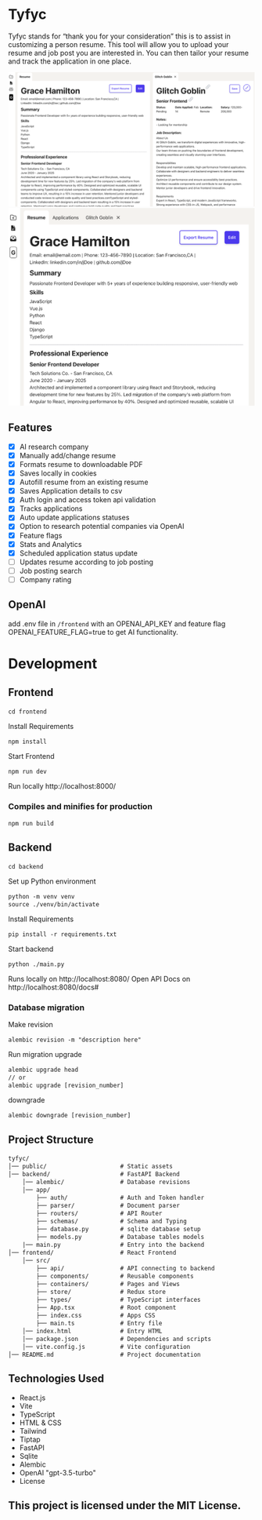 # Tyfyc

Tyfyc stands for “thank you for your consideration” this is to assist in customizing a person resume. This tool will allow you to upload your resume and job post you are interested in. You can then tailor your resume and track the application in one place.

![Alt text](public/app-preview.png)
![Alt text](public/small-preview.png)

## Features

- [x] AI research company
- [x] Manually add/change resume
- [x] Formats resume to downloadable PDF
- [x] Saves locally in cookies
- [x] Autofill resume from an existing resume
- [x] Saves Application details to csv
- [x] Auth login and access token api validation
- [x] Tracks applications
- [x] Auto update applications statuses
- [x] Option to research potential companies via OpenAI
- [x] Feature flags
- [x] Stats and Analytics
- [x] Scheduled application status update
- [ ] Updates resume according to job posting
- [ ] Job posting search
- [ ] Company rating

## OpenAI

add .env file in `/frontend` with an OPENAI_API_KEY and feature flag OPENAI_FEATURE_FLAG=true to get AI functionality.

# Development

## Frontend

```
cd frontend
```

Install Requirements

```
npm install
```

Start Frontend

```
npm run dev
```

Run locally http://localhost:8000/

### Compiles and minifies for production

```
npm run build
```

## Backend

```
cd backend
```

Set up Python environment

```
python -m venv venv
source ./venv/bin/activate
```

Install Requirements

```
pip install -r requirements.txt
```

Start backend

```
python ./main.py
```

Runs locally on http://localhost:8080/
Open API Docs on http://localhost:8080/docs#

### Database migration

Make revision

```
alembic revision -m "description here"
```

Run migration
upgrade

```
alembic upgrade head
// or
alembic upgrade [revision_number]
```

downgrade

```
alembic downgrade [revision_number]
```

## Project Structure

```
tyfyc/
│── public/                     # Static assets
│── backend/                    # FastAPI Backend
    │── alembic/                # Database revisions
    │── app/
        ├── auth/               # Auth and Token handler
        ├── parser/             # Document parser
        ├── routers/            # API Router
        ├── schemas/            # Schema and Typing
        ├── database.py         # sqlite database setup
        ├── models.py           # Database tables models
    |── main.py                 # Entry into the backend
│── frontend/                   # React Frontend
    │── src/
        ├── api/                # API connecting to backend
        ├── components/         # Reusable components
        ├── containers/         # Pages and Views
        ├── store/              # Redux store
        ├── types/              # TypeScript interfaces
        ├── App.tsx             # Root component
        ├── index.css           # Apps CSS
        ├── main.ts             # Entry file
    │── index.html              # Entry HTML
    │── package.json            # Dependencies and scripts
    │── vite.config.js          # Vite configuration
│── README.md                   # Project documentation
```

## Technologies Used

- React.js
- Vite
- TypeScript
- HTML & CSS
- Tailwind
- Tiptap
- FastAPI
- Sqlite
- Alembic
- OpenAI "gpt-3.5-turbo"
- License

## This project is licensed under the MIT License.
